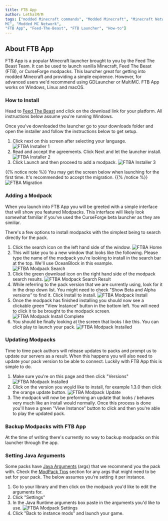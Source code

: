 ```yaml
---
title: FTB App
author: LethalMrM
tags: ["modded Minecraft commands", "Modded Minecraft", "Minecraft Network", "ShadowNode", "ShadowNode Modded", "Modded
MC", "Modded MC Network",
"FTB App", "Feed-The-Beast", "FTB Launcher", "How-to"]
---
```


## About FTB App

FTB App is a popular Minecraft launcher brought to you by the Feed The Beast Team. It can be used to launch vanilla Minecraft, Feed The Beast (FTB), or CurseForge modpacks. This launcher great for getting into modded Minecraft and providing a simple expirence. However, for advanced users we'd recommend using GDLauncher or MultiMC. FTB App works on Windows, Linux and macOS.

### How to Install
Head to [Feed The Beast](https://feed-the-beast.com/app) and click on the download link for your platform. All instructions below assume you're running Windows.

Once you've downloaded the launcher  go to your downloads folder and open the installer and follow the instructions below to get setup.

1. Click next on this screen after selecting your language.
![FTBA Installer 1](/assets/images/ftbapp/ftba_installer_1.png) 
2. Read and accept the agreements. Click Next and let the launcher install.
![FTBA Installer 2](/assets/images/ftbapp/ftba_installer_2.png) 
3. Click Launch and then proceed to add a modpack.
![FTBA Installer 3](/assets/images/ftbapp/ftba_installer_3.png) 

{{% notice note %}}
You may get the screen below when launching for the first time. It's recommended to accept the migration.
{{% /notice %}}
![FTBA Migration](/assets/images/ftbapp/ftba_migration.png) 

### Adding a Modpack
When you launch into FTB App you will be greeted with a simple interface that will show you featured Modpacks. This interface will likely look somewhat familiar if you've used the CurseForge beta launcher as they are similiar.

There's a few options to install modpacks with the simplest being to search directly for the pack.

1. Click the search icon on the left hand side of the window.
![FTBA Home](/assets/images/ftbapp/ftba_home.png) 
2. This will take you to a new window that looks like the following. Please type the name of the modpack you're looking to install in the search bar at the top. We'll use OceanBlock in this example.
![FTBA Modpack Search](/assets/images/ftbapp/ftba_modpack_search.png) 
3. Click the green download icon on the right hand side of the modpack search results.
![FTBA Modpack Search Result](/assets/images/ftbapp/ftba_modpack_search_result.png) 
4. While referring to the pack version that we are currently using, look for it in the drop down list. You might need to check "Show Beta and Alpha versions" to find it. Click Install to install.
![FTBA Modpack Install](/assets/images/ftbapp/ftba_modpack_install.png) 
5. Once the modpack has finished installing you should now see a clickable green "View Instance" button in the bottom left. You will need to click it to be brought to the modpack screen.
![FTBA Modpack Install Complete](/assets/images/ftbapp/ftba_modpack_install_complete.png) 
6. You should be finally looking at the screen that looks l ike this. You can click play to launch your pack.
![FTBA Modpack Installed](/assets/images/ftbapp/ftba_modpack_installed.png)

### Updating Modpacks
Time to time pack authors will release updates to packs and prompt us to update our servers as a result. When this happens you will also need to update your pack version to be able to connect. Luckily with FTB App this is simple to do.

1. Make sure you're on this page and then click "Versions"
![FTBA Modpack Installed](/assets/images/ftbapp/ftba_modpack_installed.png)
2. Click on the version you would like to install, for example 1.3.0 then click the orange update button.
![FTBA Modpack Update](/assets/images/ftbapp/ftba_modpack_update_1.png)
3. The modpack will now be preforming an update that looks / behaves very much like an install would normally. Once this process is done you'll have a green "View Instance"  button to click and then you're able to play the updated pack.

### Backup Modpacks with FTB App

At the time of writing there's currently no way to backup modpacks on this launcher through the app.

### Setting Java Arguments
Some packs have [Java Arguments](/home/guides/java-args/) (args) that we recommend you the pack with. Check the [ModPack Tips](/modpack-tips/) section for any args that might need to be set for your pack. The below assumes you're setting it per instance.

1. Go to your library and then click on the modpack you'd like to edit the arguments for.
2. Click "Settings"
3. In the Java Runtime arguments box paste in the arguments you'd like to use. 
![FTBA Modpack Settings](/assets/images/ftbapp/ftba_modpack_settings.png)
4. Click "Back to instance mods" and launch your game.


